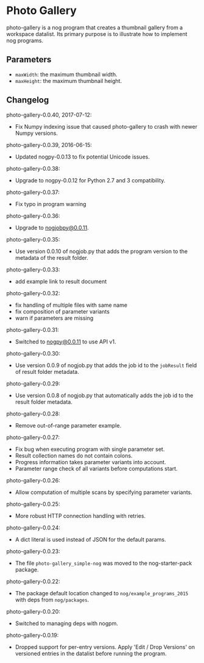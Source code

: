 # Photo Gallery

photo-gallery is a nog program that creates a thumbnail gallery from
a workspace datalist.  Its primary purpose is to illustrate how to implement
nog programs.

## Parameters

 - `maxWidth`: the maximum thumbnail width.
 - `maxHeight`: the maximum thumbnail height.

## Changelog

photo-gallery-0.0.40, 2017-07-12:

* Fix Numpy indexing issue that caused photo-gallery to crash with newer Numpy
  versions.

photo-gallery-0.0.39, 2016-06-15:

* Updated nogpy-0.0.13 to fix potential Unicode issues.

photo-gallery-0.0.38:

* Upgrade to nogpy-0.0.12 for Python 2.7 and 3 compatibility.

photo-gallery-0.0.37:

* Fix typo in program warning

photo-gallery-0.0.36:

* Upgrade to nogjobpy@0.0.11.

photo-gallery-0.0.35:

* Use version 0.0.10 of nogjob.py that adds the program version to the metadata
  of the result folder.

photo-gallery-0.0.33:

* add example link to result document

photo-gallery-0.0.32:

* fix handling of multiple files with same name
* fix composition of parameter variants
* warn if parameters are missing

photo-gallery-0.0.31:

* Switched to nogpy@0.0.11 to use API v1.

photo-gallery-0.0.30:

* Use version 0.0.9 of nogjob.py that adds the job id to the `jobResult` field
  of result folder metadata.

photo-gallery-0.0.29:

* Use version 0.0.8 of nogjob.py that automatically adds the job id to the
  result folder metadata.

photo-gallery-0.0.28:

* Remove out-of-range parameter example.

photo-gallery-0.0.27:

* Fix bug when executing program with single parameter set.
* Result collection names do not contain colons.
* Progress information takes parameter variants into account.
* Parameter range check of all variants before computations start.

photo-gallery-0.0.26:

* Allow computation of multiple scans by specifying parameter variants.

photo-gallery-0.0.25:

* More robust HTTP connection handling with retries.

photo-gallery-0.0.24:

* A dict literal is used instead of JSON for the default params.

photo-gallery-0.0.23:

* The file `photo-gallery_simple-nog` was moved to the nog-starter-pack
  package.

photo-gallery-0.0.22:

* The package default location changed to `nog/example_programs_2015` with deps
  from `nog/packages`.

photo-gallery-0.0.20:

* Switched to managing deps with nogpm.

photo-gallery-0.0.19:

* Dropped support for per-entry versions.  Apply 'Edit / Drop Versions' on
  versioned entries in the datalist before running the program.
